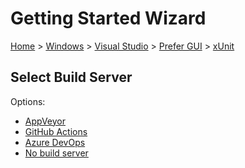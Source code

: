 # Getting Started Wizard

[Home](/docs/wiz/readme.md) > [Windows](Windows.md) > [Visual Studio](Windows_VisualStudio.md) > [Prefer GUI](Windows_VisualStudio_Gui.md) > [xUnit](Windows_VisualStudio_Gui_xUnit.md)

## Select Build Server

Options:
 * [AppVeyor](Windows_VisualStudio_Gui_xUnit_AppVeyor.md)
 * [GitHub Actions](Windows_VisualStudio_Gui_xUnit_GitHubActions.md)
 * [Azure DevOps](Windows_VisualStudio_Gui_xUnit_AzureDevOps.md)
 * [No build server](Windows_VisualStudio_Gui_xUnit_None.md)
